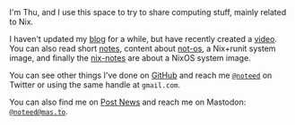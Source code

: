 <br />
<br />

I'm Thu, and I use this space to try to share computing stuff, mainly related
to Nix.

I haven't updated my [blog](/blog/) for a while, but have recently created a
[video](/videos/). You can also read short [notes](/notes/), content about
[not-os](/not-os), a Nix+runit system image, and finally the
[nix-notes](/nix-notes/) are about a NixOS system image.

You can see other things I've done on [GitHub](https://github.com/noteed) and
reach me [`@noteed`](https://twitter.com/noteed) on Twitter or using the same
handle at `gmail.com`.

You can also find me
on [Post News](https://post.news/noteed) and reach me on Mastodon:
<a rel="me" href="https://mas.to/@noteed"><code>@noteed@mas.to</code></a>.

<br />
